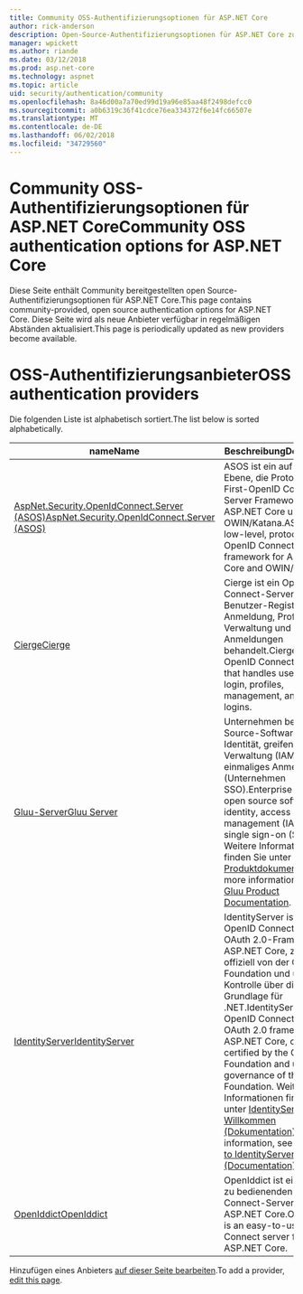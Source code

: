 ```yaml
---
title: Community OSS-Authentifizierungsoptionen für ASP.NET Core
author: rick-anderson
description: Open-Source-Authentifizierungsoptionen für ASP.NET Core zu ermitteln.
manager: wpickett
ms.author: riande
ms.date: 03/12/2018
ms.prod: asp.net-core
ms.technology: aspnet
ms.topic: article
uid: security/authentication/community
ms.openlocfilehash: 8a46d00a7a70ed99d19a96e85aa48f2498defcc0
ms.sourcegitcommit: a0b6319c36f41cdce76ea334372f6e14fc66507e
ms.translationtype: MT
ms.contentlocale: de-DE
ms.lasthandoff: 06/02/2018
ms.locfileid: "34729560"
---
```

# <a name="community-oss-authentication-options-for-aspnet-core"></a><span data-ttu-id="98afb-103">Community OSS-Authentifizierungsoptionen für ASP.NET Core</span><span class="sxs-lookup"><span data-stu-id="98afb-103">Community OSS authentication options for ASP.NET Core</span></span>

<span data-ttu-id="98afb-104">Diese Seite enthält Community bereitgestellten open Source-Authentifizierungsoptionen für ASP.NET Core.</span><span class="sxs-lookup"><span data-stu-id="98afb-104">This page contains community-provided, open source authentication options for ASP.NET Core.</span></span> <span data-ttu-id="98afb-105">Diese Seite wird als neue Anbieter verfügbar in regelmäßigen Abständen aktualisiert.</span><span class="sxs-lookup"><span data-stu-id="98afb-105">This page is periodically updated as new providers become available.</span></span>

# <a name="oss-authentication-providers"></a><span data-ttu-id="98afb-106">OSS-Authentifizierungsanbieter</span><span class="sxs-lookup"><span data-stu-id="98afb-106">OSS authentication providers</span></span>

<span data-ttu-id="98afb-107">Die folgenden Liste ist alphabetisch sortiert.</span><span class="sxs-lookup"><span data-stu-id="98afb-107">The list below is sorted alphabetically.</span></span>

| <span data-ttu-id="98afb-108">name</span><span class="sxs-lookup"><span data-stu-id="98afb-108">Name</span></span> | <span data-ttu-id="98afb-109">Beschreibung</span><span class="sxs-lookup"><span data-stu-id="98afb-109">Description</span></span> |
| ---- | ----------- |
| [<span data-ttu-id="98afb-110">AspNet.Security.OpenIdConnect.Server (ASOS)</span><span class="sxs-lookup"><span data-stu-id="98afb-110">AspNet.Security.OpenIdConnect.Server (ASOS)</span></span>](https://github.com/aspnet-contrib/AspNet.Security.OpenIdConnect.Server) | <span data-ttu-id="98afb-111">ASOS ist ein auf niedriger Ebene, die Protokoll-First-OpenID Connect-Server Framework für ASP.NET Core und OWIN/Katana.</span><span class="sxs-lookup"><span data-stu-id="98afb-111">ASOS is a low-level, protocol-first OpenID Connect server framework for ASP.NET Core and OWIN/Katana.</span></span> |
| [<span data-ttu-id="98afb-112">Cierge</span><span class="sxs-lookup"><span data-stu-id="98afb-112">Cierge</span></span>](https://github.com/pwdless/Cierge) | <span data-ttu-id="98afb-113">Cierge ist ein OpenID Connect-Server, der Benutzer-Registrierung, Anmeldung, Profile, Verwaltung und soziale Anmeldungen behandelt.</span><span class="sxs-lookup"><span data-stu-id="98afb-113">Cierge is an OpenID Connect server that handles user signup, login, profiles, management, and social logins.</span></span> |
| [<span data-ttu-id="98afb-114">Gluu-Server</span><span class="sxs-lookup"><span data-stu-id="98afb-114">Gluu Server</span></span>](https://gluu.org/) | <span data-ttu-id="98afb-115">Unternehmen bereit, open Source-Software für Identität, greifen Sie auf Verwaltung (IAM) und einmaliges Anmelden für (Unternehmen SSO).</span><span class="sxs-lookup"><span data-stu-id="98afb-115">Enterprise ready, open source software for identity, access management (IAM), and single sign-on (SSO).</span></span> <span data-ttu-id="98afb-116">Weitere Informationen finden Sie unter der [Gluu Produktdokumentation](https://gluu.org/docs/).</span><span class="sxs-lookup"><span data-stu-id="98afb-116">For more information, see the [Gluu Product Documentation](https://gluu.org/docs/).</span></span> |
| [<span data-ttu-id="98afb-117">IdentityServer</span><span class="sxs-lookup"><span data-stu-id="98afb-117">IdentityServer</span></span>](https://identityserver.io/) | <span data-ttu-id="98afb-118">IdentityServer ist ein OpenID Connect und OAuth 2.0-Framework für ASP.NET Core, zertifiziert offiziell von der OpenID-Foundation und unter der Kontrolle über die Grundlage für .NET.</span><span class="sxs-lookup"><span data-stu-id="98afb-118">IdentityServer is an OpenID Connect and OAuth 2.0 framework for ASP.NET Core, officially certified by the OpenID Foundation and under governance of the .NET Foundation.</span></span> <span data-ttu-id="98afb-119">Weitere Informationen finden Sie unter [IdentityServer4 Willkommen (Dokumentation)](https://identityserver4.readthedocs.io/en/release/).</span><span class="sxs-lookup"><span data-stu-id="98afb-119">For more information, see [Welcome to IdentityServer4 (Documentation)](https://identityserver4.readthedocs.io/en/release/).</span></span> |
| [<span data-ttu-id="98afb-120">OpenIddict</span><span class="sxs-lookup"><span data-stu-id="98afb-120">OpenIddict</span></span>](https://github.com/openiddict/openiddict-core) | <span data-ttu-id="98afb-121">OpenIddict ist ein einfach zu bedienenden OpenID Connect-Server für ASP.NET Core.</span><span class="sxs-lookup"><span data-stu-id="98afb-121">OpenIddict is an easy-to-use OpenID Connect server for ASP.NET Core.</span></span> |

<span data-ttu-id="98afb-122">Hinzufügen eines Anbieters [auf dieser Seite bearbeiten](https://github.com/login?return_to=https%3A%2F%2Fgithub.com%2Faspnet%2FDocs%2Fedit%2Fmaster%2Faspnetcore%2Fsecurity%2Fauthentication%2Fcommunity.md).</span><span class="sxs-lookup"><span data-stu-id="98afb-122">To add a provider, [edit this page](https://github.com/login?return_to=https%3A%2F%2Fgithub.com%2Faspnet%2FDocs%2Fedit%2Fmaster%2Faspnetcore%2Fsecurity%2Fauthentication%2Fcommunity.md).</span></span>
